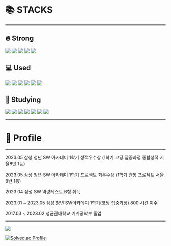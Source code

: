 # 📚 STACKS 

<hr>

## :fire: Strong
<img src="https://img.shields.io/badge/java-007396?style=square&amp;logo=java&amp;logoColor=white"/> <img src="https://img.shields.io/badge/Spring-6DB33F?style=square&amp;logo=spring&amp;logoColor=white"/> <img src="https://img.shields.io/badge/SpringBoot-6DB33F?style=square&amp;logo=springboot&amp;logoColor=white"/> <img src="https://img.shields.io/badge/MySQL-4479A1?style=square&amp;logo=mysql&amp;logoColor=white"/> <img src="https://img.shields.io/badge/MyBatis-4479A1?style=square&amp;logo=mybatis&amp;logoColor=white"/> 

## 💻 Used
<img src="https://img.shields.io/badge/GitHub-181717?style=square&amp;logo=github&amp;logoColor=white"/> <img src="https://img.shields.io/badge/HTML5-E34F26?style=square&amp;logo=html5&amp;logoColor=white"/> <img src="https://img.shields.io/badge/CSS3-1572B6?style=square&amp;logo=css3&amp;logoColor=white"/> <img src="https://img.shields.io/badge/JavaScript-F7DF1E?style=square&amp;logo=javascript&amp;logoColor=white"/> <img src="https://img.shields.io/badge/Vue.js-4FC08D?style=square&amp;logo=vuedotjs&amp;logoColor=white"/> <img src="https://img.shields.io/badge/Python-3776AB?style=square&amp;logo=Python&amp;logoColor=white"/>

## :book: Studying
<img src="https://img.shields.io/badge/SpringSecurity-6DB33F?style=square&amp;logo=springsecurity&amp;logoColor=white"/> <img src="https://img.shields.io/badge/Hibernate-59666C?style=square&amp;logo=hibernate&amp;logoColor=white"/> <img src="https://img.shields.io/badge/AmazonEC2-FF9900?style=square&amp;logo=amazonec2&amp;logoColor=white"/> <img src="https://img.shields.io/badge/AmazonRDS-527FFF?style=square&amp;logo=amazonrds&amp;logoColor=white"/> <img src="https://img.shields.io/badge/GitHubActions-2088FF?style=square&amp;logo=githubactions&amp;logoColor=white"/> <img src="https://img.shields.io/badge/React-61DAFB?style=square&amp;logo=react&amp;logoColor=white"/> <img src="https://img.shields.io/badge/C++-4479A1?style=square&amp;logo=C%2B%2B&amp;logoColor=white"/>

<hr>

# 🥰 Profile

<hr>

2023.05 삼성 청년 SW 아카데미 1학기 성적우수상 (1학기 코딩 집중과정 종합성적 서울8반 1등)

2023.05 삼성 청년 SW 아카데미 1학기 프로젝트 최우수상 (1학기 관통 프로젝트 서울8반 1등)

2023.04 삼성 SW 역량테스트 B형 취득

2023.01 ~ 2023.05 삼성 청년 SW아카데미 1학기(코딩 집중과정) 800 시간 이수

2017.03 ~ 2023.02 성균관대학교 기계공학부 졸업

<hr>

[<img src="https://img.shields.io/badge/Gmail-EA4335?style=for-the-badge&logo=Gmail&logoColor=white"/>](mailto:darkard37@gmail.com)

[![Solved.ac Profile](http://mazassumnida.wtf/api/v2/generate_badge?boj=darkard37)](https://solved.ac/darkard37/)
